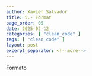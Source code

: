 ```yaml
---
author: Xavier Salvador
title: 5.- Format
page_order: 05
date: 2025-02-12
categories: [ "clean_code" ]
tags: [ "clean code" ]
layout: post
excerpt_separator: <!--more-->
---
```


Formato